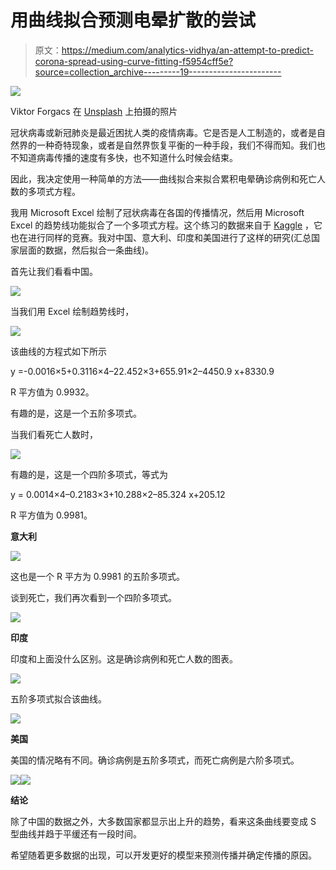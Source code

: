 # 用曲线拟合预测电晕扩散的尝试

> 原文：<https://medium.com/analytics-vidhya/an-attempt-to-predict-corona-spread-using-curve-fitting-f5954cff5e?source=collection_archive---------19----------------------->

![](img/2b8f872e0651436b842d70fee21b885e.png)

Viktor Forgacs 在 [Unsplash](https://unsplash.com?utm_source=medium&utm_medium=referral) 上拍摄的照片

冠状病毒或新冠肺炎是最近困扰人类的疫情病毒。它是否是人工制造的，或者是自然界的一种奇特现象，或者是自然界恢复平衡的一种手段，我们不得而知。我们也不知道病毒传播的速度有多快，也不知道什么时候会结束。

因此，我决定使用一种简单的方法——曲线拟合来拟合累积电晕确诊病例和死亡人数的多项式方程。

我用 Microsoft Excel 绘制了冠状病毒在各国的传播情况，然后用 Microsoft Excel 的趋势线功能拟合了一个多项式方程。这个练习的数据来自于 [Kaggle](https://www.kaggle.com/c/covid19-global-forecasting-week-2/overview) ，它也在进行同样的竞赛。我对中国、意大利、印度和美国进行了这样的研究(汇总国家层面的数据，然后拟合一条曲线)。

首先让我们看看中国。

![](img/284a5597de36e0428d45858fd678e756.png)

当我们用 Excel 绘制趋势线时，

![](img/51a141f5b6aa4d74c29fe6555d780187.png)

该曲线的方程式如下所示

y =-0.0016×5+0.3116×4–22.452×3+655.91×2–4450.9 x+8330.9

R 平方值为 0.9932。

有趣的是，这是一个五阶多项式。

当我们看死亡人数时，

![](img/bbc45532e18c681760c29df016dfb95b.png)

有趣的是，这是一个四阶多项式，等式为

y = 0.0014×4–0.2183×3+10.288×2–85.324 x+205.12

R 平方值为 0.9981。

**意大利**

![](img/996fa4e7c6ac14da45c9c3b533875402.png)

这也是一个 R 平方为 0.9981 的五阶多项式。

谈到死亡，我们再次看到一个四阶多项式。

![](img/ae3d15e25d0adef0c563e84b51663a07.png)

**印度**

印度和上面没什么区别。这是确诊病例和死亡人数的图表。

![](img/0cfd871ecfa0be67c6e7c0128acdec0e.png)

五阶多项式拟合该曲线。

![](img/0241aa7ae400782105ec208e43e365bd.png)

**美国**

美国的情况略有不同。确诊病例是五阶多项式，而死亡病例是六阶多项式。

![](img/e89028f4c477fb6ba51bea06cdec5688.png)![](img/328f392e577aa7f297bd168fe9bc454b.png)

**结论**

除了中国的数据之外，大多数国家都显示出上升的趋势，看来这条曲线要变成 S 型曲线并趋于平缓还有一段时间。

希望随着更多数据的出现，可以开发更好的模型来预测传播并确定传播的原因。